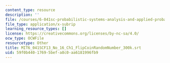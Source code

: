 ```yaml
---
content_type: resource
description: ''
file: /courses/6-041sc-probabilistic-systems-analysis-and-applied-probability-fall-2013/59f0b44017695befa8c0aa6181996fb9_MIT6_041SCF13_No_16_Ch1_FlipCoinRandomNumber_300k.vtt
file_type: application/x-subrip
learning_resource_types: []
license: https://creativecommons.org/licenses/by-nc-sa/4.0/
ocw_type: OCWFile
resourcetype: Other
title: MIT6_041SCF13_No_16_Ch1_FlipCoinRandomNumber_300k.srt
uid: 59f0b440-1769-5bef-a8c0-aa6181996fb9
---
```

